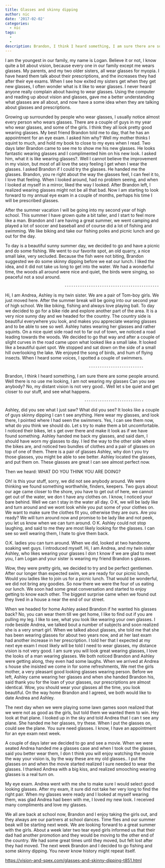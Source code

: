```yaml
---
title: Glasses and skinny dipping
author: nic
date: '2017-02-02'
categories:
  - nic
tags:
  - 
  - 
description: Brandon, I think I heard something, I am sure there are some people around. Well, there's no use worrying about it now. Let's just enjoy our picnic and fishing.
---
```

I am the youngest in our family, my name is Logan.
Believe it or not, I know quite a bit about vision, because every one in our family except me wears glasses.
My parents, and my two older sisters, all wear glasses for myopia.
I have heard them talk about their prescriptions, and the increases they had after their eye exams.
When I see how exited my sisters get when they get new glasses, I often wonder what is it like to wear glasses.
I never heard anyone really complain about having to wear glasses.
Using the computer and reading up about vision and glasses, gave me a better understanding what glasses are all about, and now have a some idea when they are talking about glasses and prescriptions.

Growing up surrounded by people who wear glasses, I usually notice almost every person who wears glasses.
There are a couple of guys in my year who wear glasses, and some of the girls.
I think they all look pretty good wearing glasses.
My best friend Brandon told me to day, that he has an appointment for an eye exam.
I asked him why?
Well my mother thinks I squint to much, and hold my book to close to my eyes when I read.
Two days later Brandon came to see me to show me his new glasses.
He looks fantastic wearing glasses and I complimented him on his new look.
I asked him, what it is like wearing glasses?​.
Well I cannot believe the improvement in my vision, but most of all love the sexy feeling I get when I wear the glasses.
I asked Brandon if I could try the glasses.
He handed me the glasses.
Brandon, you re right about the way the glasses feel, I can feel it to, I love that feeling.
When I looked around,  had no problem seeing, and when I looked at myself in a mirror, liked the way I looked.
After Brandon left, I realized wearing glasses might not be all that bad.
Now I am starting to look forward to my annual eye exam in a couple of months, perhaps his time I will be prescribed glasses.

After the summer vacation I will be going into my second year of high school.
This summer I have grown quite a bit taller, and I start to feel more like a man.
Brandon and I are having a great summer, we went camping and played a lot of soccer and baseball and of course did a lot of fishing and swimming.
We like biking and take our fishing poles and picnic lunch and go out for the day.


To day is a beautiful sunny summer day, we decided to go and have a picnic and do some fishing.
We went to our favorite spot, an old quarry, a nice small lake,  very secluded.
Because the fish were not biting, Brandon suggested we do some skinny dipping before we eat our lunch.
I liked the idea, and it did not take us long to get into the water.
We had a wonderful time, the woods all around were nice and quiet, the birds were singing, so peaceful not a soul around. 

                               -------------------------------------------


Hi, I am Andrea, Ashley is my twin sister.
We are a pair of Tom-boy girls.
We just moved here. 
After the summer break will be going into our second year of high school.
We like biking, fishing and always love playing ball.
To day we decided to go for a bike ride and explore another part of the area.
It is a very nice sunny day and we headed for the country.
The country side is beautiful everywhere you look, and makes you appreciate wearing glasses and to be able to see so well.
Ashley hates wearing her glasses and rather squints.
On a nice quiet side road not to far out of town, we noticed a road leading towards the woods. 
We decided to go that way and after a couple of slight curves in the road came upon what looked like a small lake.
It looked like a beautiful quiet spot.
We stopped and sat down on the side of a small hill overlooking the lake.
We enjoyed the song of birds, and hum of flying insects.
When I heard some voices,  I spotted a couple of swimmers.

                                          -------------------------

Brandon, I think I heard something, I am sure there are some people around.
Well there is no use me looking, I am not wearing my glasses
Can you see anybody? 
No, my distant vision is not very good..
Well let s be quiet and get closer to our stuff, and see what happens.


                                        ---------------------------

Ashley, did you see what I just saw?
What did you see?
It looks like a couple of guys skinny dipping
I can t see anything.
Here wear my glasses, and look there, I pointed where I had seen the swimmers.
Yes, I can see them now, what do you think we should do.
Let s try to make them a bit uncomfortable.
I noticed their bikes, let s get over there and make it look as if we have found something.
Ashley handed me back my glasses, and said dam, I should have worn my glasses to day.
I led the way to the other side where the bikes are, and noticed two bundles of clothes and a pair of glasses on top of one of them.
There is a pair of glasses Ashley, why don t you try those glasses, you might be able to see better.
Ashley located the glasses, and put them on.
These glasses are great I can see almost perfect now. 

Then we heard: WHAT DO YOU THINK YOU ARE DOING?

Oh! is this your stuff, sorry, we did not see anybody around.
We were thinking we found something worthwhile, finders, keepers.
Two guys about our age came closer to the shore, you have to get out of here, we cannot get out of the water, we don t have any clothes on.
I know, I noticed your bare behind.
Well we can t stay in the water all day.
O K, we will be lady like and turn around and we wont look while you put some of your clothes on.
We want to make sure the clothes fit you, otherwise they are ours.
Are you ready?
We will turn around now and promise to be lady like and not peek, you let us know when we can turn around. O K.
Ashley could not stop laughing, and said to me they are most likely looking for the glasses.
I can see so well wearing them, I hate to give them back.

O.K. ladies you can turn around.
When we did, looked at two handsome, soaking wet guys. 
I introduced myself. Hi, I am Andrea, and my twin sister Ashley, who likes wearing your glasses
I don t know if we are glad to meet you, I am Logan and your sister is wearing my friend Brandon s glasses.

Wow, they were pretty girls, we decided to try and be perfect gentlemen.
After our longer than expected swim, we are ready for our picnic lunch, 
Would you ladies like to join us for a picnic lunch.
That would be wonderful, we did not bring any goodies.
So now there we were the four of us eating our lunch.
We soon had some great conversation and started to enjoy getting to know each other.
The biggest surprise came when we found out they lived in a house a near the end of our street.

When we headed for home Ashley asked Brandon if he wanted his glasses back?
No, you can wear them till we get home, I like to find out if you are pulling my leg. 
I like to see, what you look like wearing your own glasses.
I rode beside Andrea, we talked bout a number of subjects and soon realized she is a very smart girl.
When we talked about glasses, she told me that she has been wearing glasses for about two years now,
and at her last exam had another increase in her prescription.
I told her that I expected at my next eye exam I most likely will be told I need to wear glasses, my distance vision is not very good.
I am sure you will look great wearing glasses, I love the looks of a man wearing glasses.
We both noticed Brandon and Ashley were getting along, they even had some laughs.
When we arrived at Andrea s house she insisted we come in for some refreshments,
We met the girls mother, a very pleasant good looking glasses wearing person. 
Before we left, Ashley came wearing her glasses and when she handed Brandon his, said thank you for the loan of your glasses, our prescriptions are almost identical.
Wow, you should wear your glasses all the time, you look beautiful.
On the way home Brandon and I agreed, we both would like to date Andrea and Ashley.

The next day when we were playing some lawn games soon realized that we were not as good as the girls, but told them we wanted them to win.
Hey look at that plane.
I looked up in the sky and told Andrea that I can t see any plane.
She handed me her glasses, try these.
When I put the glasses on, could see the plane.
You sure need glasses. 
I know, I have an appointment for an eye exam next week.

A couple of days later we decided to go and see a movie.
When we were seated Andrea handed me a glasses case and when I took out the glasses, said you better wear them, I don t think you will enjoy watching the movie the way your vision is, by the way these are my old glasses..
I put the glasses on and when the movie started realized I sure needed to wear the glasses.
I thanked Andrea with a big kiss, and realized smooching wearing glasses is a real turn on.

My eye exam. 
Andrea went with me she to make sure I would select good looking glasses.
After my exam, it sure did not take her very long to find the right pair.
When my glasses were ready and I looked at myself wearing them, was glad Andrea had been with me,
I loved my new look.
I received many compliments and love my glasses.

We all are back at school now, Brandon and I enjoy taking the girls out, and they always are our partners at school dances.
Time flies and our summer beak will be starting next week.
We are looking forward to a great summer with the girls.
About a week later two tear eyed girls informed us that their dad had another promotion and they would be moving to the other end of the country.
We had some great times until they moved, but felt lost after they had moved.
The next week Brandon and I decided to go fishing and some skinny dipping.
You never know history might repeat itself.

https://vision-and-spex.com/glasses-and-skinny-dipping-t851.html